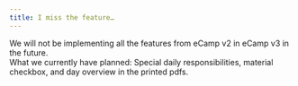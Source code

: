 ```yaml
---
title: I miss the feature…
---
```


We will not be implementing all the features from eCamp v2 in eCamp v3 in the future.<br/>
What we currently have planned: Special daily responsibilities, material checkbox,
and day overview in the printed pdfs.
